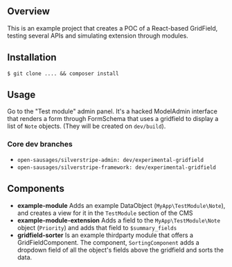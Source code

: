 ## Overview

This is an example project that creates a POC of a React-based GridField, testing several APIs and simulating extension through modules.

## Installation
`$ git clone .... && composer install`

## Usage

Go to the "Test module" admin panel. It's a hacked ModelAdmin interface that renders a form through FormSchema that uses a gridfield to display a list of `Note` objects. (They will be created on `dev/build`).

### Core dev branches
* `open-sausages/silverstripe-admin: dev/experimental-gridfield`
* `open-sausages/silverstripe-framework: dev/experimental-gridfield`

## Components
* **example-module** Adds an example DataObject (`MyApp\TestModule\Note`), and creates a view for it in the `TestModule` section of the CMS
* **example-module-extension** Adds a field to the `MyApp\TestModule\Note` object (`Priority`) and adds that field to `$summary_fields`
* **gridfield-sorter** Is an example thirdparty module that offers a GridFieldComponent. The component, `SortingComponent` adds a dropdown field of all the object's fields above the gridfield and sorts the data.


